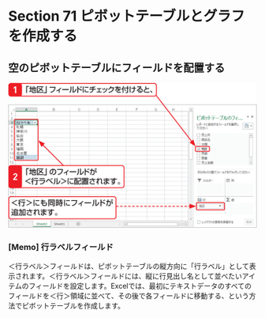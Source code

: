 # Section 71 ピボットテーブルとグラフを作成する

## 空のピボットテーブルにフィールドを配置する

![](001.png)

### [Memo] 行ラベルフィールド

＜行ラベル＞フィールドは、ピボットテーブルの縦方向に「行ラベル」として表示されます。＜行ラベル＞フィールドには、縦に行見出し名として並べたいアイテムのフィールドを設定します。Excelでは、最初にテキストデータのすべてのフィールドを＜行＞領域に並べて、その後で各フィールドに移動する、という方法でピボットテーブルを作成します。

